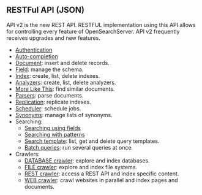 ## RESTFul API (JSON)

API v2 is the new REST API. RESTFUL implementation using this API allows for controlling every feature of OpenSearchServer. API v2 frequently receives upgrades and new features.

* [Authentication](authentication.md)
* [Auto-completion](auto-completion/README.md)
* [Document](document/README.md): insert and delete records.
* [Field](field/README.md): manage the schema.
* [Index](index/README.md): create, list, delete indexes.
* [Analyzers](analyzers/README.md): create, list, delete analyzers.
* [More Like This](more-like-this/README.md): find similar documents.
* [Parsers](parsers/README.md): parse documents.
* [Replication](replication/README.md): replicate indexes.
* [Scheduler](scheduler/README.md): schedule jobs.
* [Synonyms](synonyms/README.md): manage lists of synonyms.
* Searching:
	* [Searching using fields](searching_using_fields/README.md)
	* [Searching with patterns](searching_using_patterns/README.md)
	* [Search template](search_template/README.md): list, get and delete query templates.
	* [Batch queries](search_batch/batch_queries.md): run several queries at once.
* Crawlers:
	* [DATABASE crawler](DATABASE_crawler/README.md): explore and index databases.
	* [FILE crawler](FILE_crawler/README.md): explore and index file systems.
	* [REST crawler](REST_crawler/README.md): access a REST API and index specific content.
	* [WEB crawler](WEB_crawler/README.md): crawl websites in parallel and index pages and documents.
